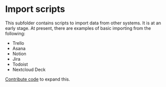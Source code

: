 # Import scripts

This subfolder contains scripts to import data from other systems. It is at an early stage. At present, there are examples of basic importing from the following:
* Trello
* Asana
* Notion
* Jira
* Todoist
* Nextcloud Deck

[Contribute code](https://mattermost.github.io/karmaboard/) to expand this.
